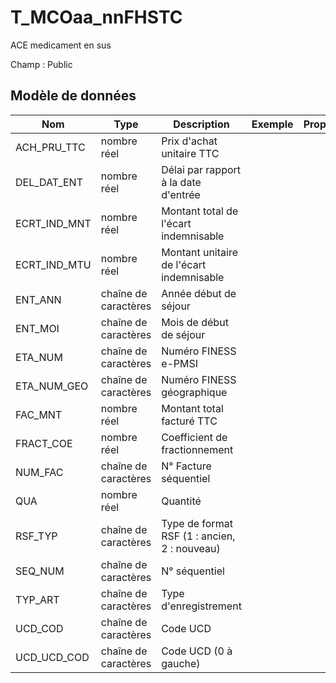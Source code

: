 # T_MCOaa_nnFHSTC

ACE medicament en sus

Champ : Public


## Modèle de données

|Nom|Type|Description|Exemple|Propriétés|
|-|-|-|-|-|
|ACH_PRU_TTC|nombre réel|Prix d'achat unitaire TTC|||
|DEL_DAT_ENT|nombre réel|Délai par rapport à la date d'entrée|||
|ECRT_IND_MNT|nombre réel|Montant total de l'écart indemnisable|||
|ECRT_IND_MTU|nombre réel|Montant unitaire de l'écart indemnisable|||
|ENT_ANN|chaîne de caractères|Année début de séjour|||
|ENT_MOI|chaîne de caractères|Mois de début de séjour|||
|ETA_NUM|chaîne de caractères|Numéro FINESS e-PMSI|||
|ETA_NUM_GEO|chaîne de caractères|Numéro FINESS géographique|||
|FAC_MNT|nombre réel|Montant total facturé TTC|||
|FRACT_COE|nombre réel|Coefficient de fractionnement|||
|NUM_FAC|chaîne de caractères|N° Facture séquentiel|||
|QUA|nombre réel|Quantité|||
|RSF_TYP|chaîne de caractères|Type de format RSF (1 : ancien, 2 : nouveau)|||
|SEQ_NUM|chaîne de caractères|N° séquentiel|||
|TYP_ART|chaîne de caractères|Type d'enregistrement|||
|UCD_COD|chaîne de caractères|Code UCD|||
|UCD_UCD_COD|chaîne de caractères|Code UCD (0 à gauche)|||
